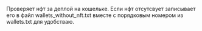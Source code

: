 Проверяет нфт за деплой на кошельке.
Если нфт отсутсвует записывает его в файл wallets_without_nft.txt вместе с порядковым номером из wallets.txt для удобстваю.
